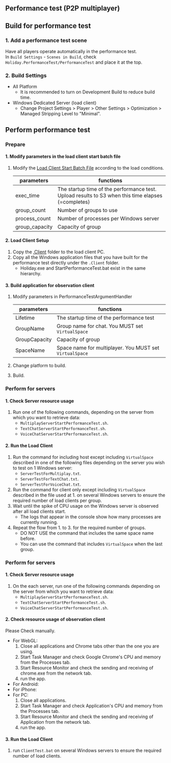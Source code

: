 ## Performance test (P2P multiplayer)
## Build for performance test
### 1. Add a performance test scene
Have all players operate automatically in the performance test.  
In `Build Settings` - `Scenes in Build`, check `Holiday.PerformanceTest/PerformanceTest` and place it at the top.
### 2. Build Settings
- All Platform
  - It is recommended to turn on Development Build to reduce build time.
- Windows Dedicated Server (load client)
  - Change Project Settings > Player > Other Settings > Optimization > Managed Stripping Level to "Minimal".

## Perform performance test
### Prepare
#### 1. Modify parameters in the load client start batch file
1. Modify the [Load Client Start Batch File](.Client/StartPerformanceTest.bat) according to the load conditions.

    | parameters | functions |
    |--|--|
    | exec_time | The startup time of the performance test. Upload results to S3 when this time elapses (=completes) |
    | group_count | Number of groups to use |
    | process_count | Number of processes per Windows server |
    | group_capacity | Capacity of group |

#### 2. Load Client Setup
1. Copy the [.Client](.Client/) folder to the load client PC.
1. Copy all the Windows application files that you have built for the performance test directly under the `.Client` folder.
    - Holiday.exe and StartPerformanceTest.bat exist in the same hierarchy.
  
#### 3. Build application for observation client
1. Modify parameters in PerformanceTestArgumentHandler

    | parameters | functions |
    |--|--|
    | Lifetime | The startup time of the performance test |
    | GroupName | Group name for chat. You MUST set `VirtualSpace` |
    | GroupCapacity | Capacity of group |
    | SpaceName | Space name for multiplayer. You MUST set `VirtualSpace` |

1. Change platform to build.
1. Build.

### Perform for servers
#### 1. Check Server resource usage
1. Run one of the following commands, depending on the server from which you want to retrieve data:
    - `MultiplayServerStartPerformanceTest.sh`.
    - `TextChatServerStartPerformanceTest.sh`.
    - `VoiceChatServerStartPerformanceTest.sh`.

#### 2. Run the Load Client
1. Run the command for including host except including `VirtualSpace` described in one of the following files depending on the server you wish to test on 1 Windows server:
    - `ServerTestForMultiplay.txt`.
    - `ServerTestForTextChat.txt`.
    - `ServerTestForVoiceChat.txt`.
1. Run the command for client only except including `VirtualSpace` described in the file used at 1. on several Windows servers to ensure the required number of load clients per group.
1. Wait until the spike of CPU usage on the Windows server is observed after all load clients start.
    - The logs that appear in the console show how many processes are currently running.
1. Repeat the flow from 1. to 3. for the required number of groups.
    - DO NOT USE the command that includes the same space name before.
    - You can use the command that includes `VirtualSpace` when the last group.

### Perform for servers
#### 1. Check Server resource usage
1. On the each server, run one of the following commands depending on the server from which you want to retrieve data:
    - `MultiplayServerStartPerformanceTest.sh`.
    - `TextChatServerStartPerformanceTest.sh`.
    - `VoiceChatServerStartPerformanceTest.sh`.

#### 2. Check resource usage of observation client
Please Check manually.
- For WebGL:
    1. Close all applications and Chrome tabs other than the one you are using.
    1. Start Task Manager and check Google Chrome's CPU and memory from the Processes tab.
    1. Start Resource Monitor and check the sending and receiving of chrome.exe from the network tab.
    1. run the app.
- For Android:
- For iPhone:
- For PC:
    1. Close all applications.
    1. Start Task Manager and check Application's CPU and memory from the Processes tab.
    1. Start Resource Monitor and check the sending and receiving of Application from the network tab.
    1. run the app.

#### 3. Run the Load Client
1. run `ClientTest.bat` on several Windows servers to ensure the required number of load clients.
